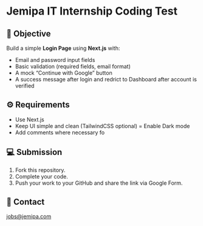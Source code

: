 # Jemipa IT Internship Coding Test

## 🧠 Objective
Build a simple **Login Page** using **Next.js** with: 
- Email and password input fields
- Basic validation (required fields, email format)
- A mock “Continue with Google” button
- A success message after login and redrict to Dashboard after account is verified

## ⚙️ Requirements
- Use Next.js
- Keep UI simple and clean (TailwindCSS optional) = Enable Dark mode 
- Add comments where necessary fo

## 💻 Submission
1. Fork this repository.
2. Complete your code.
3. Push your work to your GitHub and share the link via Google Form.

## 📧 Contact
jobs@jemipa.com
